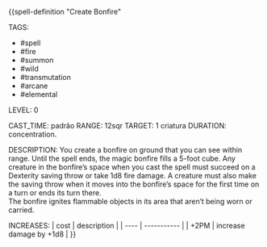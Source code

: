{{spell-definition "Create Bonfire"

TAGS:
- #spell
- #fire
- #summon
- #wild
- #transmutation
- #arcane
- #elemental

LEVEL: 0

CAST_TIME: padrão
RANGE: 12sqr
TARGET: 1 criatura
DURATION: concentration.

DESCRIPTION:
You create a bonfire on ground that you can see within range. Until the spell ends, the magic bonfire fills a 5-foot cube. Any creature in the bonfire’s space when you cast the spell must succeed on a Dexterity saving throw or take 1d8 fire damage. A creature must also make the saving throw when it moves into the bonfire’s space for the first time on a turn or ends its turn there.  
The bonfire ignites flammable objects in its area that aren’t being worn or carried.  

INCREASES:
| cost | description |
| ---- | ----------- |
| +2PM | increase damage by +1d8 |
}}
